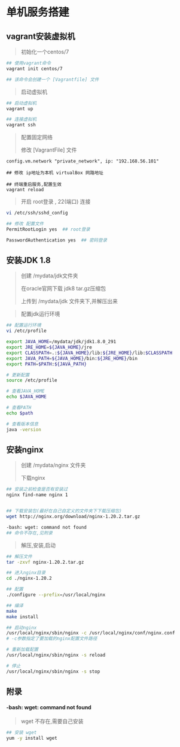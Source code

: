 # 单机服务搭建

## vagrant安装虚拟机

> 初始化一个centos/7

```sh
## 使用vagrant命令
vagrant init centos/7

## 该命令会创建一个 [Vagrantfile] 文件
```

> 启动虚拟机

```sh
## 启动虚拟机
vagrant up

## 连接虚拟机
vagrant ssh
```

>配置固定网络
>
>修改 [VagrantFile] 文件

```properties
config.vm.network "private_network", ip: "192.168.56.101"
  
## 修改 ip地址为本机 virtualBox 网路地址

## 终端重启服务,配置生效
vagrant reload
```

> 开启 root登录 , 22(端口) 连接

```sh
vi /etc/ssh/sshd_config

## 修改 配置文件
PermitRootLogin yes  ## root登录

PasswordAuthentication yes  ## 密码登录
```

## 安装JDK 1.8

> 创建 /mydata/jdk文件夹
>
> 在oracle官网下载 jdk8 tar.gz压缩包
>
> 上传到 /mydata/jdk 文件夹下,并解压出来

> 配置jdk运行环境

```sh
## 配置运行环境
vi /etc/profile

export JAVA_HOME=/mydata/jdk/jdk1.8.0_291
export JRE_HOME=${JAVA_HOME}/jre
export CLASSPATH=.:${JAVA_HOME}/lib:${JRE_HOME}/lib:$CLASSPATH
export JAVA_PATH=${JAVA_HOME}/bin:${JRE_HOME}/bin
export PATH=$PATH:${JAVA_PATH}

```

```sh
# 更新配置
source /etc/profile

# 查看JAVA_HOME
echo $JAVA_HOME

# 查看PATH
echo $path

# 查看版本信息
java -version

```

## 安装nginx

> 创建 /mydata/nginx 文件夹
>
> 下载nginx

```sh
## 安装之前检查是否有安装过
nginx find-name nginx 1


## 下载安装包(最好在自己自定义的文件夹下下载压缩包)
wget http://nginx.org/download/nginx-1.20.2.tar.gz

-bash: wget: command not found 
## 命令不存在,见附录
```

> 解压,安装,启动

```sh
## 解压文件
tar -zxvf nginx-1.20.2.tar.gz

## 进入nginx目录
cd ./nginx-1.20.2

## 配置
./configure --prefix=/usr/local/nginx

## 编译
make
make install

## 启动nginx
/usr/local/nginx/sbin/nginx -c /usr/local/nginx/conf/nginx.conf
# -c参数指定了要加载的nginx配置文件路径

# 重新加载配置
/usr/local/nginx/sbin/nginx -s reload

# 停止
/usr/local/nginx/sbin/nginx -s stop
```





## 附录

#### -bash: wget: command not found 

> wget 不存在,需要自己安装

```sh
## 安装 wget
yum -y install wget
```


